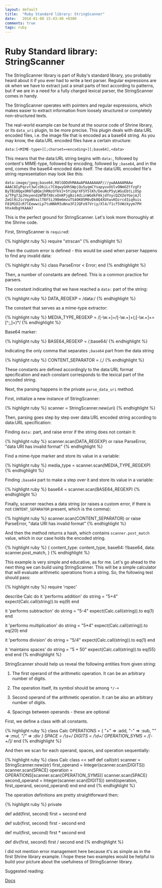 ```yaml
---
layout: default
title:  "Ruby Standard library: StringScanner"
date:   2018-01-08 15:43:40 +0300
comments: true
tags: ruby
---
```


# Ruby Standard library: StringScanner

The StringScanner library is part of Ruby's standard library, you probably heard about it if you ever had to write a
text parser. Regular expressions are ok when we have to extract just a small parts of text according to patterns, but
if we are in a need for a fully charged lexical parser, the StringScanner comes in handy.

The StringScanner operates with pointers and regular expressions, which makes easier to extract information from loosely
structured or completely non-structured texts.

The real-world example can be found at the source code of Shrine library, or its `data_uri` plugin, to be more precise.
This plugin deals with data:URL encoded files, i.e. the image file that is encoded as a base64 string. As you may know,
the data:URL encoded files have a certain structure:

```
data:[<MIME-type>][;charset=<encoding>][;base64],<data>
```

This means that the data:URL string begins with `data:`, followed by content's MIME-type, followed by encoding,
followed by `;base64`, and in the end, comes the base64-encoded data itself.
The data:URL encoded file's string representation may look like this:

```
data:image/jpeg;base64,R0lGODdhMAAwAPAAAAAAAP///ywAAAAAMAAw
AAAC8IyPqcvt3wCcDkiLc7C0qwyGHhSWpjQu5yqmCYsapyuvUUlvONmOZtfzgFz
ByTB10QgxOR0TqBQejhRNzOfkVJ+5YiUqrXF5Y5lKh/DeuNcP5yLWGsEbtLiOSp
a/TPg7JpJHxyendzWTBfX0cxOnKPjgBzi4diinWGdkF8kjdfnycQZXZeYGejmJl
ZeGl9i2icVqaNVailT6F5iJ90m6mvuTS4OK05M0vDk0Q4XUtwvKOzrcd3iq9uis
F81M1OIcR7lEewwcLp7tuNNkM3uNna3F2JQFo97Vriy/Xl4/f1cf5VWzXyym7PH
hhx4dbgYKAAA7
```

This is the perfect ground for StringScanner. Let's look more thoroughly at the Shrine code.

First, StringScanner is `require`d:

{% highlight ruby %}
require "strscan"
{% endhighlight %}

Then the custom error is defined - this would be used when parser happens to find any invalid data:

{% highlight ruby %}
class ParseError < Error; end
{% endhighlight %}

Then, a number of constants are defined. This is a common practice for parsers.

The constant indicating that we have reached a `data:` part of the string:

{% highlight ruby %}
DATA_REGEXP = /data:/
{% endhighlight %}

The constant that serves as a mime-type extractor:

{% highlight ruby %}
MEDIA_TYPE_REGEXP = /[-\w.+]+\/[-\w.+]+(;[-\w.+]+=[^;,]+)*/
{% endhighlight %}

Base64 marker:

{% highlight ruby %}
BASE64_REGEXP = /;base64/
{% endhighlight %}

Indicating the only comma that separates `;base64` part from the data string

{% highlight ruby %}
CONTENT_SEPARATOR = /,/
{% endhighlight %}

These constants are defined accordingly to the data:URL format specification and each constant corresponds to the lexical
part of the encoded string.

Next, the parsing happens in the private `parse_data_uri` method.

First, initialize a new instance of StringScanner:

{% highlight ruby %}
scanner = StringScanner.new(uri)
{% endhighlight %}

Then, parsing goes step by step over data:URL encoded string according to data:URL specification:

Finding `data:` part, and raise error if the string does not contain it:

{% highlight ruby %}
scanner.scan(DATA_REGEXP) or raise ParseError, "data URI has invalid format"
{% endhighlight %}

Find a mime-type marker and store its value in a variable:

{% highlight ruby %}
media_type = scanner.scan(MEDIA_TYPE_REGEXP)
{% endhighlight %}

Finding `;base64` part to make a step over it and store its value in a variable:

{% highlight ruby %}
base64 = scanner.scan(BASE64_REGEXP)
{% endhighlight %}

Finally, scanner reaches a data string (or raises a custom error, if there is not `CONTENT_SEPARATOR` present, which is the comma):

{% highlight ruby %}
scanner.scan(CONTENT_SEPARATOR) or raise ParseError, "data URI has invalid format"
{% endhighlight %}

And then the method returns a hash, which contains `scanner.post_match` value, which in our case holds the encoded string.

{% highlight ruby %}
{
  content_type: content_type,
  base64:       !!base64,
  data:         scanner.post_match,
}
{% endhighlight %}

This example is very simple and educative, as for me. Let's go ahead to the next thing we can build using StringScanner.
This will be a simple calculator that will evaluate arithmetic operations from a string. So, the following test should pass:

{% highlight ruby %}
require 'rspec'

describe Calc do
  it 'performs addition' do
    string = "5+4"
    expect(Calc.call(string)).to eq(9)
  end

  it 'performs subtraction' do
    string = "5-4"
    expect(Calc.call(string)).to eq(1)
  end

  it 'performs multiplication' do
    string = "5*4"
    expect(Calc.call(string)).to eq(20)
  end

  it 'performs division' do
    string = "5/4"
    expect(Calc.call(string)).to eq(1)
  end

  it 'maintains spaces' do
    string = "5 + 50"
    expect(Calc.call(string)).to eq(55)
  end
end
{% endhighlight %}

StringScanner should help us reveal the following entities from given string:

1. The first operand of the arithmetic operation. It can be an arbitrary number of digits.

2. The operation itself, its symbol should be among `*/-+`

3. Second operand of the arithmetic operation. It can be also an arbitrary number of digits.

4. Spacings between operands - these are optional

First, we define a class with all constants.

{% highlight ruby %}
class Calc
  OPERATIONS = { "+" => :add, "-" => :sub, "*" => :mul, "/" => :div }
  SPACE = /\s+/
  DIGITS = /\d+/
  OPERATION_SYMS = /[-+\/*]/
end
{% endhighlight %}

And then we scan for each operand, spaces, and operation sequentially:

{% highlight ruby %}
class Calc
  class << self
    def call(str)
      scanner = StringScanner.new(str)
      first_operand = Integer(scanner.scan(DIGITS))
      scanner.scan(SPACE)
      operation = OPERATIONS[scanner.scan(OPERATION_SYMS)]
      scanner.scan(SPACE)
      second_operand = Integer(scanner.scan(DIGITS))
      send(operation, first_operand, second_operand)
    end
  end
end
{% endhighlight %}

The operation definitions are pretty straightforward then:

{% highlight ruby %}
private

def add(first, second)
  first + second
end

def sub(first, second)
  first - second
end

def mul(first, second)
  first * second
end

def div(first, second)
  first / second
end
{% endhighlight %}

I did not mention error management here because it's as simple as in the first Shrine library example. I hope these
two examples would be helpful to build your picture about the usefulness of StringScanner library.


Suggested reading:

[Docs](https://ruby-doc.org/stdlib-2.5.0/libdoc/strscan/rdoc/StringScanner.html)
